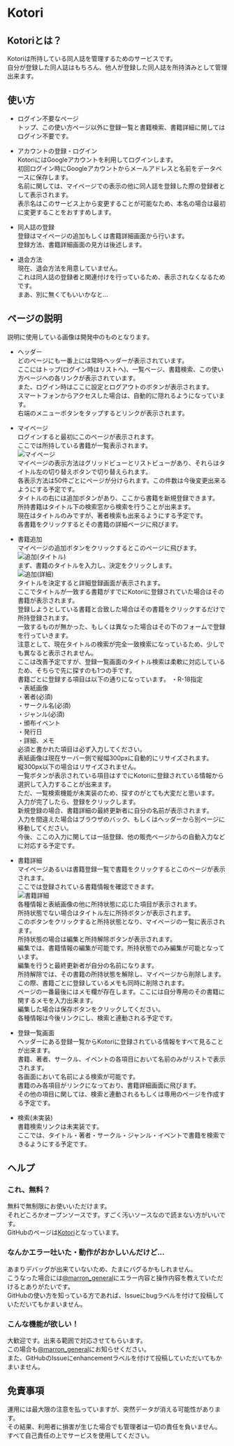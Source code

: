 # Kotori

## Kotoriとは？
Kotoriは所持している同人誌を管理するためのサービスです。  
自分が登録した同人誌はもちろん、他人が登録した同人誌を所持済みとして管理出来ます。  

## 使い方
- ログイン不要なページ  
トップ、この使い方ページ以外に登録一覧と書籍検索、書籍詳細に関してはログイン不要です。  

- アカウントの登録・ログイン  
KotoriにはGoogleアカウントを利用してログインします。  
初回ログイン時にGoogleアカウントからメールアドレスと名前をデータベースに保存します。  
名前に関しては、マイページでの表示の他に同人誌を登録した際の登録者として表示されます。  
表示名はこのサービス上から変更することが可能なため、本名の場合は最初に変更することをおすすめします。  

- 同人誌の登録  
登録はマイページの追加もしくは書籍詳細画面から行います。  
登録方法、書籍詳細画面の見方は後述します。  

- 退会方法  
現在、退会方法を用意していません。  
これは同人誌の登録者と関連付けを行っているため、表示されなくなるためです。  
まあ、別に無くてもいいかなと...

## ページの説明
説明に使用している画像は開発中のものとなります。  

- ヘッダー  
どのページにも一番上には常時ヘッダーが表示されています。  
ここにはトップ(ログイン時はリストへ)、一覧ページ、書籍検索、この使い方ページへの各リンクが表示されています。  
また、ログイン時はここに設定とログアウトのボタンが表示されます。  
スマートフォンからアクセスした場合は、自動的に隠れるようになっています。  
右端のメニューボタンをタップするとリンクが表示されます。  

- マイページ  
ログインすると最初にこのページが表示されます。  
ここでは所持している書籍が一覧表示されます。  
![マイページ](/images/help/2019-06-16-16-08-09.png)  
マイページの表示方法はグリッドビューとリストビューがあり、それらはタイトル左の切り替えボタンで切り替えられます。  
各表示方法は50件ごとにページが分けられます。この件数は今後変更出来るようにする予定です。  
タイトルの右には追加ボタンがあり、ここから書籍を新規登録できます。  
所持書籍はタイトル下の検索窓から検索を行うことが出来ます。  
現在はタイトルのみですが、著者検索も出来るようにする予定です。  
各書籍をクリックするとその書籍の詳細ページに飛びます。  

- 書籍追加  
マイページの追加ボタンをクリックするとこのページに飛びます。  
![追加(タイトル)](/images/help/2019-06-16-16-12-59.png)  
まず、書籍のタイトルを入力し、決定をクリックします。  
![追加(詳細)](/images/help/2019-06-16-17-00-05.png)  
タイトルを決定すると詳細登録画面が表示されます。  
ここでタイトルが一致する書籍がすでにKotoriに登録されていた場合はその書籍が表示されます。  
登録しようとしている書籍と合致した場合はその書籍をクリックするだけで所持登録されます。  
一致するものが無かった、もしくは異なった場合はその下のフォームで登録を行っていきます。  
注意として、現在タイトルの検索が完全一致検索になっているため、少しでも異なると表示されません。  
ここは改善予定ですが、登録一覧画面のタイトル検索は柔軟に対応しているため、そちらで先に探すのも1つの手です。  
書籍ごとに登録する項目は以下の通りになっています。
・R-18指定  
・表紙画像  
・著者(必須)  
・サークル名(必須)  
・ジャンル(必須)  
・頒布イベント  
・発行日  
・詳細、メモ  
必須と書かれた項目は必ず入力してください。  
表紙画像は現在サーバー側で縦幅300pxに自動的にリサイズされます。  
縦300px以下の場合はリサイズされません。  
一覧ボタンが表示されている項目はすでにKotoriに登録されている情報から選択して入力することが出来ます。  
ただ、一覧検索機能が未実装のため、探すのがとても大変だと思います。  
入力が完了したら、登録をクリックします。  
新規登録の場合、書籍詳細の最終更新者に自分の名前が表示されます。  
入力を間違えた場合はブラウザのバック、もしくはヘッダーから別ページに移動してください。  
今後、ここの入力に関しては一括登録、他の販売ページからの自動入力などに対応する予定です。  

- 書籍詳細  
マイページあるいは書籍登録一覧で書籍をクリックするとこのページが表示されます。  
ここでは登録されている書籍情報を確認できます。  
![書籍詳細](/images/help/2019-06-16-16-14-11.png)  
各種情報と表紙画像の他に所持状態に応じた項目が表示されます。  
所持状態でない場合はタイトル左に所持ボタンが表示されます。  
このボタンをクリックすると所持状態となり、マイページの一覧に表示されます。  
所持状態の場合は編集と所持解除ボタンが表示されます。  
編集では、書籍情報の編集が可能です。所持状態でのみ編集が可能となっています。  
編集を行うと最終更新者が自分の名前になります。  
所持解除では、その書籍の所持状態を解除し、マイページから削除します。  
この際、書籍ごとに登録しているメモも同時に削除されます。  
ページの一番最後にはメモ欄が存在します。ここには自分専用のその書籍に関するメモを入力出来ます。  
編集した場合は保存ボタンをクリックしてください。  
各種情報は今後リンクにし、検索と連動される予定です。  

- 登録一覧画面  
ヘッダーにある登録一覧からKotoriに登録されている情報をすべて見ることが出来ます。  
書籍、著者、サークル、イベントの各項目において名前のみがリストで表示されます。  
各画面において名前による検索が可能です。  
書籍のみ各項目がリンクになっており、書籍詳細画面に飛びます。  
その他の項目に関しては、検索と連動されるもしくは専用のページを作成する予定です。  

- 検索(未実装)  
書籍検索リンクは未実装です。  
ここでは、タイトル・著者・サークル・ジャンル・イベントで書籍を検索できるようにする予定です。  

## ヘルプ  
### これ、無料？
無料で無制限にお使いいただけます。  
それどころかオープンソースです。すごく汚いソースなので読まない方がいいです。  
GitHubのページは[Kotori](https://github.com/marron-akanishi/kotori)となっています。  

### なんかエラー吐いた・動作がおかしいんだけど...  
あまりデバッグが出来ていないため、たまにバグるかもしれません。  
こうなった場合には[@marron_general](https://twitter.com/marron_general)にエラー内容と操作内容を教えていただけるとありがたいです。  
GitHubの使い方を知っている方であれば、Issueにbugラベルを付けて投稿していただいてもかまいません。  

### こんな機能が欲しい！
大歓迎です。出来る範囲で対応させてもらいます。  
この場合も[@marron_general](https://twitter.com/marron_general)にお知らせください。  
また、GitHubのIssueにenhancementラベルを付けて投稿していただいてもかまいません。  

## 免責事項  
運用には最大限の注意を払っていますが、突然データが消える可能性があります。  
その結果、利用者に損害が生じた場合でも管理者は一切の責任を負いません。  
すべて自己責任の上でサービスを使用してください。  
